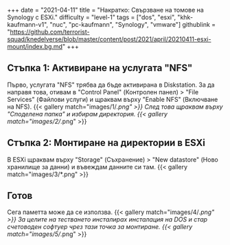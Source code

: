 +++
date = "2021-04-11"
title = "Накратко: Свързване на томове на Synology с ESXi."
difficulty = "level-1"
tags = ["dos", "esxi", "khk-kaufmann-v1", "nuc", "pc-kaufmann", "Synology", "vmware"]
githublink = "https://github.com/terrorist-squad/knedelverse/blob/master/content/post/2021/april/20210411-esxi-mount/index.bg.md"
+++

## Стъпка 1: Активиране на услугата "NFS"
Първо, услугата "NFS" трябва да бъде активирана в Diskstation. За да направя това, отивам в "Control Panel" (Контролен панел) > "File Services" (Файлови услуги) и щраквам върху "Enable NFS" (Включване на NFS).
{{< gallery match="images/1/*.png" >}}
След това щраквам върху "Споделена папка" и избирам директория.
{{< gallery match="images/2/*.png" >}}

## Стъпка 2: Монтиране на директории в ESXi
В ESXi щраквам върху "Storage" (Съхранение) > "New datastore" (Ново хранилище за данни) и въвеждам данните си там.
{{< gallery match="images/3/*.png" >}}

## Готов
Сега паметта може да се използва.
{{< gallery match="images/4/*.png" >}}
За целите на тестването инсталирах инсталация на DOS и стар счетоводен софтуер чрез тази точка за монтиране.
{{< gallery match="images/5/*.png" >}}
